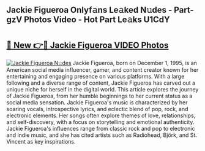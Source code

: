 ## Jackie Figueroa Onlyf𝚊ns Le𝚊ked N𝚞des - Part-gzV Photos Video - Hot Part Le𝚊ks U1CdY

# <h2><a href="http://ac23421.deff.icu/?id=Jackie+Figueroa">🔗 New 👉🔴 Jackie Figueroa VIDEO Photos</a></h2>

[![Jackie Figueroa N𝚞des](https://i.imgur.com/rIISA9y.gif)](http://ac23421.deff.icu/?id=Jackie+Figueroa)
Jackie Figueroa, born on December 1, 1995, is an American social media influencer, gamer, and content creator known for her entertaining and engaging presence on various platforms. With a large following and a diverse range of content, Jackie Figueroa has carved out a unique niche for herself in the digital world. This article explores the journey of Jackie Figueroa, from her humble beginnings to her current status as a social media sensation. Jackie Figueroa's music is characterized by her soaring vocals, introspective lyrics, and eclectic blend of pop, rock, and electronic elements. Her songs often explore themes of love, relationships, and self-discovery, with a focus on storytelling and emotional authenticity. Jackie Figueroa's influences range from classic rock and pop to electronic and indie music, and she has cited artists such as Radiohead, Björk, and St. Vincent as key inspirations.
